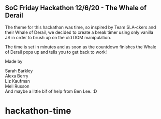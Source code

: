 ## SoC Friday Hackathon 12/6/20 - The Whale of Derail

The theme for this hackathon was time, so inspired by Team SLA-ckers and their Whale of Derail, we decided to create a break timer using only vanilla JS in order to brush up on the old DOM manipulation.

The time is set in minutes and as soon as the countdown finishes the Whale of Derail pops up and tells you to get back to work!

Made by

Sarah Barkley  
Alexa Berry  
Liz Kaufman  
Mell Russon  
And maybe a little bif of help from Ben Lee. :D

# hackathon-time
